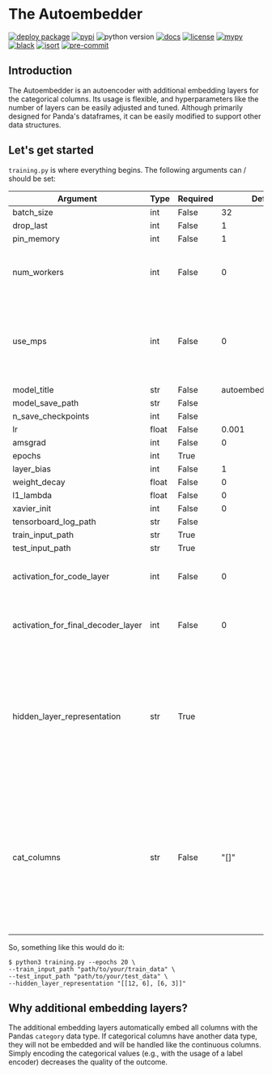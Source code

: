 # The Autoembedder
[![deploy package](https://github.com/chrislemke/autoembedder/actions/workflows/deploy-package.yml/badge.svg)](https://github.com/chrislemke/autoembedder/actions/workflows/deploy-package.yml)
[![pypi](https://img.shields.io/pypi/v/autoembedder)](https://pypi.org/project/autoembedder/)
![python version](https://img.shields.io/pypi/pyversions/autoembedder?logo=python&logoColor=yellow)
[![docs](https://img.shields.io/badge/docs-mkdoks%20material-blue)](https://chrislemke.github.io/autoembedder/)
[![license](https://img.shields.io/github/license/chrislemke/autoembedder)](https://github.com/chrislemke/autoembedder/blob/main/LICENSE)
[![mypy](http://www.mypy-lang.org/static/mypy_badge.svg)](http://mypy-lang.org/)
[![black](https://img.shields.io/badge/code%20style-black-000000.svg)](https://github.com/psf/black)
[![isort](https://img.shields.io/badge/%20imports-isort-%231674b1?style=flat&labelColor=ef8336)](https://pycqa.github.io/isort/)
[![pre-commit](https://img.shields.io/badge/pre--commit-enabled-brightgreen?logo=pre-commit&logoColor=white)](https://github.com/pre-commit/pre-commit)
## Introduction
The Autoembedder is an autoencoder with additional embedding layers for the categorical columns. Its usage is flexible, and hyperparameters like the number of layers can be easily adjusted and tuned. Although primarily designed for Panda's dataframes, it can be easily modified to support other data structures.

## Let's get started
`training.py` is where everything begins. The following arguments can / should be set:

| Argument                           | Type  | Required | Default value    | Comment                                                                                                                                                                                  |
| ---------------------------------- | ----- | -------- | ---------------- | ---------------------------------------------------------------------------------------------------------------------------------------------------------------------------------------- |
| batch_size                         | int   | False    | 32               |                                                                                                                                                                                          |
| drop_last                          | int   | False    | 1                | True/False                                                                                                                                                                               |
| pin_memory                         | int   | False    | 1                | True/False                                                                                                                                                                               |
| num_workers                        | int   | False    | 0                | 0 means that the data will be loaded in the main process                                                                                                                                 |
| use_mps                        | int   | False    | 0                | Set this to `1` if you want to use the [MPS Backend](https://pytorch.org/docs/master/notes/mps.html) for running on Mac using the M1 GPU. process                                                                                                                                 |
| model_title                        | str   | False    | autoembedder_{datetime}.bin |                                                                                                                                                                                          |
| model_save_path                    | str   | False    |                  |                                                                                                                                                                                          |
| n_save_checkpoints                 | int   | False    |                  |                                                                                                                                                                                          |
| lr                                 | float | False    | 0.001            |                                                                                                                                                                                          |
| amsgrad                                 | int | False    | 0            | True/False
| epochs                             | int   | True     |                  |
| layer_bias                             | int   | False     |  1                | True/False|                                                                                                                                                                                          |
| weight_decay                       | float | False    | 0                |                                                                                                                                                                                          |
| l1_lambda                          | float | False    | 0                |                                                                                                                                                                                          |
| xavier_init                        | int   | False    | 0                | True/False                                                                                                                                                                               |
| tensorboard_log_path               | str   | False    |                  |                                                                                                                                                                                          |
| train_input_path                   | str   | True     |                  |                                                                                                                                                                                          |
| test_input_path                    | str   | True     |                  |                                                                                                                                                                                                                                                                                                                                                                                    |
| activation_for_code_layer          | int   | False    | 0                | True/False, should the layer have an activation                                                                                                                                          |
| activation_for_final_decoder_layer | int   | False    | 0                | True/False, should the final decoder layer have an activation                                                                                                                            |
| hidden_layer_representation        | str   | True     |                  | Contains a string representation of a list of list of integers which represents the hidden layer structure. E.g.: `"[[64, 32], [32, 16], [16, 8]]"` activation                           |
| cat_columns                        | str   | False    | "[]"             | Contains a string representation of a list of list of categorical columns (strings). The columns which use the same encoder should be together in a list. E.g.: `"[['a', 'b'], ['c']]"`. |

So, something like this would do it:

```
$ python3 training.py --epochs 20 \
--train_input_path "path/to/your/train_data" \
--test_input_path "path/to/your/test_data" \
--hidden_layer_representation "[[12, 6], [6, 3]]"
```


## Why additional embedding layers?
The additional embedding layers automatically embed all columns with the Pandas `category` data type. If categorical columns have another data type, they will not be embedded and will be handled like the continuous columns. Simply encoding the categorical values (e.g., with the usage of a label encoder) decreases the quality of the outcome.
